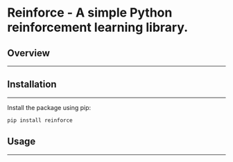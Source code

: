 # Reinforce - A simple Python reinforcement learning library.


## Overview
-----------


## Installation
---------------

Install the package using pip:

    pip install reinforce

## Usage
--------

